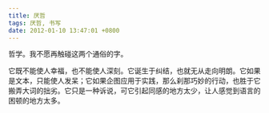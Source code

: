 ```yaml
---
title: 厌哲
tags: 厌哲, 书写
date: 2012-01-10 13:47:01 +0800
---
```



哲学。我不愿再触碰这两个通俗的字。

它既不能使人幸福，也不能使人深刻。它诞生于纠结，也就无从走向明朗。它如果是文本，只能使人发呆；它如果企图应用于实践，那么刹那巧妙的行动，也胜于它搬弄大词的拙劣。它只是一种诉说，可它引起同感的地方太少，让人感觉到语言的困顿的地方太多。

